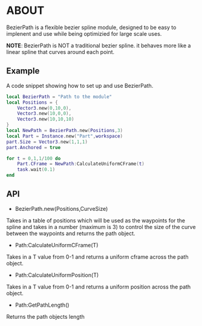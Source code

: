 # ABOUT
BezierPath is a flexible bezier spline module, designed to be easy to implenent and use while being optimizied for large scale uses.

__NOTE__: BezierPath is NOT a traditional bezier spline. it behaves more like a linear spline that curves around each point.

## Example

A code snippet showing how to set up and use BezierPath.
```lua
local BezierPath = "Path to the module"
local Positions = {
    Vector3.new(0,10,0),
    Vector3.new(10,0,0),
    Vector3.new(10,10,10)
}
local NewPath = BezierPath.new(Positions,3)
local Part = Instance.new("Part",workspace)
part.Size = Vector3.new(1,1,1)
part.Anchored = true

for t = 0,1,1/100 do
    Part.CFrame = NewPath:CalculateUniformCFrame(t)
    task.wait(0.1)
end
```

## API

* BezierPath.new(Positions,CurveSize)

Takes in a table of positions which will be used as the waypoints for the spline and takes in a number (maximum is 3) to control the size of the curve between the waypoints and returns the path object.

* Path:CalculateUniformCFrame(T)
  
Takes in a T value from 0-1 and returns a uniform cframe across the path object.

* Path:CalculateUniformPosition(T)
  
Takes in a T value from 0-1 and returns a uniform position across the path object.

* Path:GetPathLength()

Returns the path objects length
